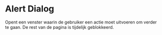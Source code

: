 <!-- @license CC0-1.0 -->

# Alert Dialog

Opent een venster waarin de gebruiker een actie moet uitvoeren om verder te gaan. De rest van de pagina is tijdelijk geblokkeerd.
